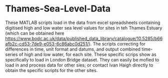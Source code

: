# Thames-Sea-Level-Data
These MATLAB scripts load in the data from excel spreadsheets containing digitised high and low water sea level values for sites in teh Thames Estuary 
(which can be obtained here https://www.bodc.ac.uk/data/published_data_library/catalogue/10.5285/b66afb2c-cd53-7de9-e053-6c86abc0d251/). The scripts 
correcting for differences in time, unit format and datums, and output combined time-series of high and low water, for each site. These specific scrips show 
as specifically to load in London Bridge dataset. They can easily be mofied to load in and process data for other sies; or contact Ivan Haigh directly to 
obtain the specific scripts for the other sites. 
